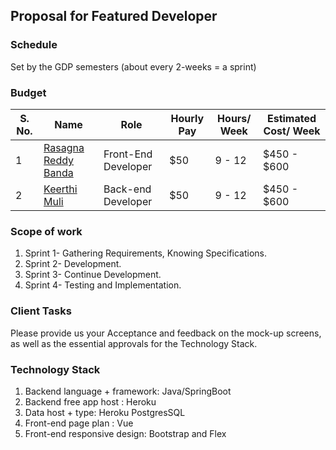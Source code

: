 ## Proposal for Featured Developer
### Schedule
Set by the GDP semesters (about every 2-weeks = a sprint)
### Budget
| S. No. | Name                                                            | Role              | Hourly Pay                | Hours/ Week | Estimated Cost/ Week |
|------|--------------------------------------------------------------------|--------------------|------------------------| ------------- | ---------- |
| 1    | [Rasagna Reddy Banda](https://github.com/Rasagna0409/)           | Front-End Developer  | $50 |   9 - 12 |  $450 - $600 |
| 2    | [Keerthi Muli](https://github.com/KeerthiMuli/)                   | Back-end Developer | $50 | 9 - 12 | $450 - $600 |

### Scope of work
<ol>
  <li>Sprint 1- Gathering Requirements, Knowing Specifications.</li>
  <li>Sprint 2- Development.</li>
  <li>Sprint 3- Continue Development.</li>
  <li>Sprint 4- Testing and Implementation.</li>
  </ol>
  
### Client Tasks
Please provide us your Acceptance and feedback on the mock-up screens, as well as the essential approvals for the Technology Stack.

### Technology Stack
<ol>
  <li> Backend language + framework: Java/SpringBoot </li>
  <li> Backend free app host : Heroku </li>
  <li> Data host + type: Heroku PostgresSQL </li>
  <li> Front-end page plan : Vue </li>
  <li> Front-end responsive design: Bootstrap and Flex </li>
  </ol>

